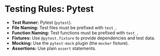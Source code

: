 # Testing Rules: Pytest

- **Test Runner:** Pytest (`pytest`).
- **File Naming:** Test files must be prefixed with `test_`.
- **Function Naming:** Test functions must be prefixed with `test_`.
- **Fixtures:** Use `@pytest.fixture` to provide dependencies and test data.
- **Mocking:** Use the `pytest-mock` plugin (the `mocker` fixture).
- **Assertions:** Use plain `assert` statements.
